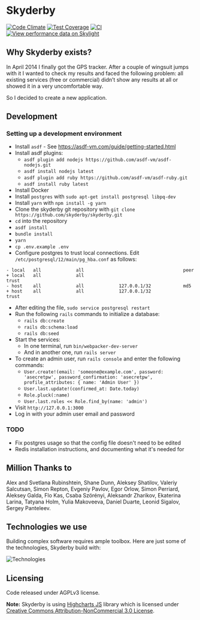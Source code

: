 # Skyderby

[![Code Climate](https://codeclimate.com/github/skyderby/skyderby/badges/gpa.svg)](https://codeclimate.com/github/skyderby/skyderby)
[![Test Coverage](https://codeclimate.com/github/skyderby/skyderby/badges/coverage.svg)](https://codeclimate.com/github/skyderby/skyderby/coverage)
[![CI](https://github.com/skyderby/skyderby/actions/workflows/ci.yml/badge.svg)](https://github.com/skyderby/skyderby/actions/workflows/ci.yml)
[![View performance data on Skylight](https://badges.skylight.io/status/WhKRVcRJzg2z.svg)](https://oss.skylight.io/app/applications/WhKRVcRJzg2z)

## Why Skyderby exists?

In April 2014 I finally got the GPS tracker. After a couple of wingsuit jumps with it I wanted to check my results and faced the following problem: all existing services (free or commercial) didn’t show any results at all or showed it in a very uncomfortable way.

So I decided to create a new application.

## Development

### Setting up a development environment

- Install `asdf` - See https://asdf-vm.com/guide/getting-started.html
- Install asdf plugins:
  - `asdf plugin add nodejs https://github.com/asdf-vm/asdf-nodejs.git`
  - `asdf install nodejs latest`
  - `asdf plugin add ruby https://github.com/asdf-vm/asdf-ruby.git`
  - `asdf install ruby latest`
- Install Docker
- Install `postgres` with `sudo apt-get install postgresql libpq-dev`
- Install `yarn` with `npm install -g yarn`
- Clone the skyderby git repository with `git clone https://github.com/skyderby/skyderby.git`
- `cd` into the repository
- `asdf install`
- `bundle install`
- `yarn`
- `cp .env.example .env`
- Configure postgres to trust local connections. Edit `/etc/postgresql/12/main/pg_hba.conf` as follows:
```
- local   all             all                                     peer
+ local   all             all                                     trust
- host    all             all             127.0.0.1/32            md5
+ host    all             all             127.0.0.1/32            trust
```
- After editing the file, `sudo service postgresql restart`
- Run the following `rails` commands to initialize a database:
  - `rails db:create`
  - `rails db:schema:load`
  - `rails db:seed`
- Start the services:
  - In one terminal, run `bin/webpacker-dev-server`
  - And in another one, run `rails server`
- To create an admin user, run `rails console` and enter the following commands:
  - `User.create!(email: 'someone@example.com', password: 'asecretpw', password_confirmation: 'asecretpw', profile_attributes: { name: 'Admin User' })`
  - `User.last.update!(confirmed_at: Date.today)`
  - `Role.pluck(:name)`
  - `User.last.roles << Role.find_by(name: 'admin')`
- Visit `http://127.0.0.1:3000`
- Log in with your admin user email and password

### TODO

- Fix postgres usage so that the config file doesn't need to be edited
- Redis installation instructions, and documenting what it's needed for

## Million Thanks to

Alex and Svetlana Rubinshtein, Shane Dunn, Aleksey Shatilov, Valeriy Salcutsan, Simon Repton, Evgeniy Pavlov, Egor Orlow, Simon Perriard, Aleksey Galda, Flo Kas, Csaba Szörényi, Aleksandr Zharikov, Ekaterina Larina,  Tatyana Holm, Yulia Makoveeva, Daniel Duarte, Leonid Sigalov, Sergey Panteleev.

## Technologies we use

Building complex software requires ample toolbox.
Here are just some of the technologies, Skyderby build with:

![Technologies](https://cloud.githubusercontent.com/assets/5262979/24458827/bd08491a-14a2-11e7-8ef3-0e3a56747c8c.png)

## Licensing

Code released under AGPLv3 license.

**Note:**
Skyderby is using [Highcharts JS](http://shop.highsoft.com/highcharts.html) library which is licensed under [Creative Commons Attribution-NonCommercial 3.0 License](http://creativecommons.org/licenses/by-nc/3.0/).
